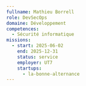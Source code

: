 ```yaml
---
fullname: Mathieu Borrell
role: DevSecOps
domaine: Développement
competences:
  - Sécurité informatique
missions:
  - start: 2025-06-02
    end: 2025-12-31
    status: service
    employer: UT7
    startups:
      - la-bonne-alternance
---
```

